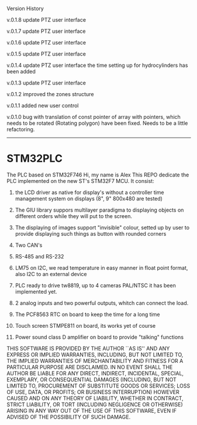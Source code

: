 Version History

v.0.1.8  update PTZ user interface

v.0.1.7  update PTZ user interface

v.0.1.6  update PTZ user interface

v.0.1.5  update PTZ user interface

v.0.1.4  update PTZ user interface the time setting up for hydrocylinders has been added

v.0.1.3  update PTZ user interface

v.0.1.2  improved the zones structure

v.0.1.1  added new user control 

v.0.1.0  bug with translation of const pointer of array with pointers, which needs to be rotated (Rotating polygon) have been fixed. Needs to be a little refactoring.

------------------------------------------------------------------------------------------------------------------------------------------------------------------------
# STM32PLC
The PLC based on STM32F746
Hi, my name is Alex 
This REPO dedicate the PLC implemented on the new ST's STM32F7 MCU.
It consist:

1. the LCD driver as native for display's without a controller time management system on displays (8", 9" 800x480 are tested)

2. The GIU library suppors multilayer paradigma to displaying objects on different orders while they will put to the screen.

3. The displaying of images support "invisible" colour, setted up by user to provide displaying such things as button with rounded corners

4. Two CAN's

5. RS-485 and RS-232

6. LM75 on I2C, we read temperature in easy manner in float point format, also I2C to an external device 

7. PLC ready to drive tw8819, up to 4 cameras PAL/NTSC it has been implemented yet.

8. 2 analog inputs and two powerful outputs, whitch can connect the load.

9. The PCF8563 RTC on board to keep the time for a long time

10. Touch screen STMPE811 on board, its works yet of course

11. Power sound class D amplifier on board to provide "talking" functions

THIS SOFTWARE IS PROVIDED BY THE AUTHOR ``AS IS'' AND ANY EXPRESS
OR IMPLIED WARRANTIES, INCLUDING, BUT NOT LIMITED TO, THE IMPLIED
WARRANTIES OF MERCHANTABILITY AND FITNESS FOR A PARTICULAR PURPOSE
ARE DISCLAIMED.  IN NO EVENT SHALL THE AUTHOR BE LIABLE FOR ANY
DIRECT, INDIRECT, INCIDENTAL, SPECIAL, EXEMPLARY, OR CONSEQUENTIAL
DAMAGES (INCLUDING, BUT NOT LIMITED TO, PROCUREMENT OF SUBSTITUTE
GOODS OR SERVICES; LOSS OF USE, DATA, OR PROFITS; OR BUSINESS
INTERRUPTION) HOWEVER CAUSED AND ON ANY THEORY OF LIABILITY,
WHETHER IN CONTRACT, STRICT LIABILITY, OR TORT (INCLUDING
NEGLIGENCE OR OTHERWISE) ARISING IN ANY WAY OUT OF THE USE OF THIS
SOFTWARE, EVEN IF ADVISED OF THE POSSIBILITY OF SUCH DAMAGE.

